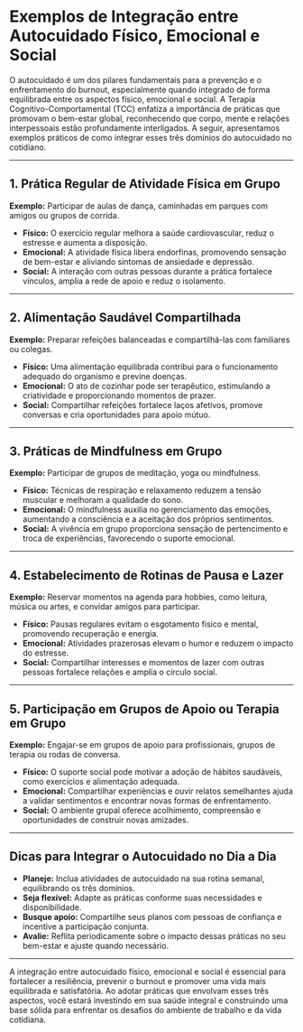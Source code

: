 # Exemplos de Integração entre Autocuidado Físico, Emocional e Social

O autocuidado é um dos pilares fundamentais para a prevenção e o enfrentamento do burnout, especialmente quando integrado de forma equilibrada entre os aspectos físico, emocional e social. A Terapia Cognitivo-Comportamental (TCC) enfatiza a importância de práticas que promovam o bem-estar global, reconhecendo que corpo, mente e relações interpessoais estão profundamente interligados. A seguir, apresentamos exemplos práticos de como integrar esses três domínios do autocuidado no cotidiano.

---

## 1. Prática Regular de Atividade Física em Grupo

**Exemplo:** Participar de aulas de dança, caminhadas em parques com amigos ou grupos de corrida.

- **Físico:** O exercício regular melhora a saúde cardiovascular, reduz o estresse e aumenta a disposição.
- **Emocional:** A atividade física libera endorfinas, promovendo sensação de bem-estar e aliviando sintomas de ansiedade e depressão.
- **Social:** A interação com outras pessoas durante a prática fortalece vínculos, amplia a rede de apoio e reduz o isolamento.

---

## 2. Alimentação Saudável Compartilhada

**Exemplo:** Preparar refeições balanceadas e compartilhá-las com familiares ou colegas.

- **Físico:** Uma alimentação equilibrada contribui para o funcionamento adequado do organismo e previne doenças.
- **Emocional:** O ato de cozinhar pode ser terapêutico, estimulando a criatividade e proporcionando momentos de prazer.
- **Social:** Compartilhar refeições fortalece laços afetivos, promove conversas e cria oportunidades para apoio mútuo.

---

## 3. Práticas de Mindfulness em Grupo

**Exemplo:** Participar de grupos de meditação, yoga ou mindfulness.

- **Físico:** Técnicas de respiração e relaxamento reduzem a tensão muscular e melhoram a qualidade do sono.
- **Emocional:** O mindfulness auxilia no gerenciamento das emoções, aumentando a consciência e a aceitação dos próprios sentimentos.
- **Social:** A vivência em grupo proporciona sensação de pertencimento e troca de experiências, favorecendo o suporte emocional.

---

## 4. Estabelecimento de Rotinas de Pausa e Lazer

**Exemplo:** Reservar momentos na agenda para hobbies, como leitura, música ou artes, e convidar amigos para participar.

- **Físico:** Pausas regulares evitam o esgotamento físico e mental, promovendo recuperação e energia.
- **Emocional:** Atividades prazerosas elevam o humor e reduzem o impacto do estresse.
- **Social:** Compartilhar interesses e momentos de lazer com outras pessoas fortalece relações e amplia o círculo social.

---

## 5. Participação em Grupos de Apoio ou Terapia em Grupo

**Exemplo:** Engajar-se em grupos de apoio para profissionais, grupos de terapia ou rodas de conversa.

- **Físico:** O suporte social pode motivar a adoção de hábitos saudáveis, como exercícios e alimentação adequada.
- **Emocional:** Compartilhar experiências e ouvir relatos semelhantes ajuda a validar sentimentos e encontrar novas formas de enfrentamento.
- **Social:** O ambiente grupal oferece acolhimento, compreensão e oportunidades de construir novas amizades.

---

## Dicas para Integrar o Autocuidado no Dia a Dia

- **Planeje:** Inclua atividades de autocuidado na sua rotina semanal, equilibrando os três domínios.
- **Seja flexível:** Adapte as práticas conforme suas necessidades e disponibilidade.
- **Busque apoio:** Compartilhe seus planos com pessoas de confiança e incentive a participação conjunta.
- **Avalie:** Reflita periodicamente sobre o impacto dessas práticas no seu bem-estar e ajuste quando necessário.

---

A integração entre autocuidado físico, emocional e social é essencial para fortalecer a resiliência, prevenir o burnout e promover uma vida mais equilibrada e satisfatória. Ao adotar práticas que envolvam esses três aspectos, você estará investindo em sua saúde integral e construindo uma base sólida para enfrentar os desafios do ambiente de trabalho e da vida cotidiana.